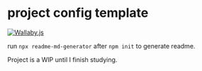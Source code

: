 # project config template

[![Wallaby.js](https://img.shields.io/badge/wallaby.js-configured-green.svg)](https://wallabyjs.com)

run `npx readme-md-generator` after `npm init` to generate readme.

Project is a WIP until I finish studying.
